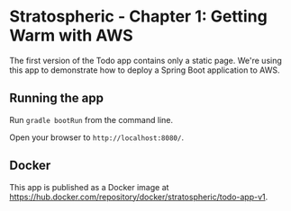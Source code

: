 # Stratospheric - Chapter 1: Getting Warm with AWS

The first version of the Todo app contains only a static page. We're using this app to demonstrate how to deploy a Spring Boot application to AWS.

## Running the app

Run ```gradle bootRun``` from the command line.

Open your browser to `http://localhost:8080/`.

## Docker

This app is published as a Docker image at https://hub.docker.com/repository/docker/stratospheric/todo-app-v1.


